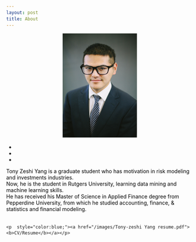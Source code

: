 ```yaml
---
layout: post
title: About 
---
```


<center>
<img src="/images/header_zeshiyang.jpg", width="200" height="280">
</center>

<p>
<center>
    <ul class="navigation-bar">
            <li><a href="https://github.com/YANGZSHI68"><i class='fa fa-github-alt'></i></a></li>  
            <li><a href="https://twitter.com/yangzeshi"><i class="fa fa-twitter"></i></a></li>
            <li><a href="https://www.linkedin.com/in/tony-zeshi-yang/"><i class='fa fa-linkedin'></i></a></li>
    </ul>
</center>
</p>
<p  style="color:#000000">
   Tony Zeshi Yang is a graduate student who has motivation in risk modeling and investments industries. <br>
   Now, he is the student in Rutgers University, learning data mining and machine learning skills.<br>
   He has received his Master of Science in Applied Finance degree from Pepperdine University, from which he studied accounting, finance, & statistics and financial modeling.<br><br> 
    
    <p  style="color:blue;"><a href="/images/Tony-zeshi Yang resume.pdf"><b>CV/Resume</b></a></p>
</p>

